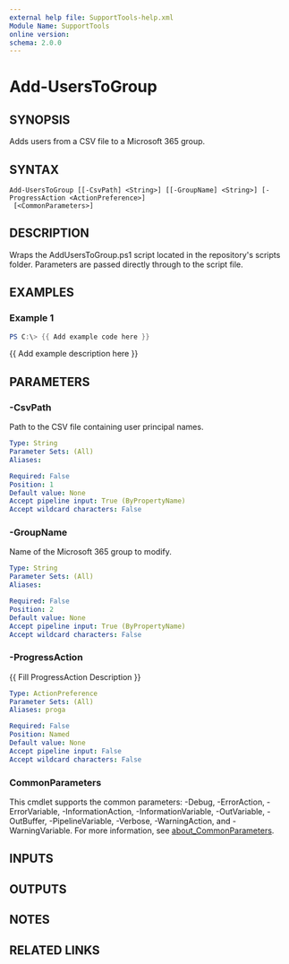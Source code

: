 ```yaml
---
external help file: SupportTools-help.xml
Module Name: SupportTools
online version:
schema: 2.0.0
---
```


# Add-UsersToGroup

## SYNOPSIS
Adds users from a CSV file to a Microsoft 365 group.

## SYNTAX

```
Add-UsersToGroup [[-CsvPath] <String>] [[-GroupName] <String>] [-ProgressAction <ActionPreference>]
 [<CommonParameters>]
```

## DESCRIPTION
Wraps the AddUsersToGroup.ps1 script located in the repository's scripts
folder.
Parameters are passed directly through to the script file.

## EXAMPLES

### Example 1
```powershell
PS C:\> {{ Add example code here }}
```

{{ Add example description here }}

## PARAMETERS

### -CsvPath
Path to the CSV file containing user principal names.

```yaml
Type: String
Parameter Sets: (All)
Aliases:

Required: False
Position: 1
Default value: None
Accept pipeline input: True (ByPropertyName)
Accept wildcard characters: False
```

### -GroupName
Name of the Microsoft 365 group to modify.

```yaml
Type: String
Parameter Sets: (All)
Aliases:

Required: False
Position: 2
Default value: None
Accept pipeline input: True (ByPropertyName)
Accept wildcard characters: False
```

### -ProgressAction
{{ Fill ProgressAction Description }}

```yaml
Type: ActionPreference
Parameter Sets: (All)
Aliases: proga

Required: False
Position: Named
Default value: None
Accept pipeline input: False
Accept wildcard characters: False
```

### CommonParameters
This cmdlet supports the common parameters: -Debug, -ErrorAction, -ErrorVariable, -InformationAction, -InformationVariable, -OutVariable, -OutBuffer, -PipelineVariable, -Verbose, -WarningAction, and -WarningVariable. For more information, see [about_CommonParameters](http://go.microsoft.com/fwlink/?LinkID=113216).

## INPUTS

## OUTPUTS

## NOTES

## RELATED LINKS
